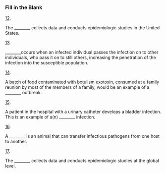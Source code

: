 ### Fill in the Blank

[12](https://openstax.org/books/microbiology/pages/chapter-16#fs-id1167660272246-solution). 

The \_\_\_\_\_\_\_\_ collects data and conducts epidemiologic studies in the United States.

[13](https://openstax.org/books/microbiology/pages/chapter-16#fs-id1167660169320-solution). 

\_\_\_\_\_\_\_\_occurs when an infected individual passes the infection on to other individuals, who pass it on to still others, increasing the penetration of the infection into the susceptible population.

[14](https://openstax.org/books/microbiology/pages/chapter-16#fs-id1167660396819-solution). 

A batch of food contaminated with botulism exotoxin, consumed at a family reunion by most of the members of a family, would be an example of a \_\_\_\_\_\_\_\_ outbreak.

[15](https://openstax.org/books/microbiology/pages/chapter-16#fs-id1167661761545-solution). 

A patient in the hospital with a urinary catheter develops a bladder infection. This is an example of a(n) \_\_\_\_\_\_\_\_ infection.

[16](https://openstax.org/books/microbiology/pages/chapter-16#fs-id1167661728038-solution). 

A \_\_\_\_\_\_\_\_ is an animal that can transfer infectious pathogens from one host to another.

[17](https://openstax.org/books/microbiology/pages/chapter-16#fs-id1167662776207-solution). 

The \_\_\_\_\_\_\_\_ collects data and conducts epidemiologic studies at the global level.